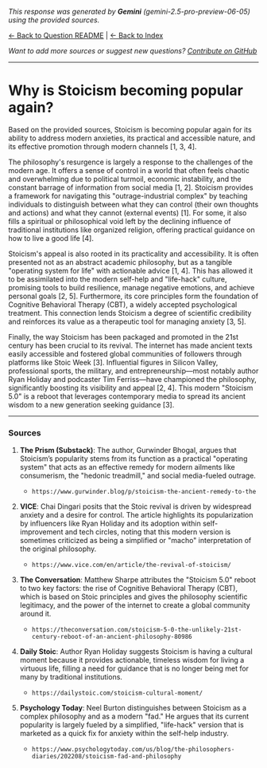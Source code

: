 <!-- 
Generated by: gemini
Model: gemini-2.5-pro-preview-06-05
Prompt type: sources
Generated at: 2025-06-11T10:30:34.220121
-->

*This response was generated by **Gemini** (gemini-2.5-pro-preview-06-05) using the provided sources.*

[← Back to Question README](README.md) | [← Back to Index](../README.md)

*Want to add more sources or suggest new questions? [Contribute on GitHub](https://github.com/justinwest/SuggestedSources)*

---

# Why is Stoicism becoming popular again?

Based on the provided sources, Stoicism is becoming popular again for its ability to address modern anxieties, its practical and accessible nature, and its effective promotion through modern channels [1, 3, 4].

The philosophy's resurgence is largely a response to the challenges of the modern age. It offers a sense of control in a world that often feels chaotic and overwhelming due to political turmoil, economic instability, and the constant barrage of information from social media [1, 2]. Stoicism provides a framework for navigating this "outrage-industrial complex" by teaching individuals to distinguish between what they can control (their own thoughts and actions) and what they cannot (external events) [1]. For some, it also fills a spiritual or philosophical void left by the declining influence of traditional institutions like organized religion, offering practical guidance on how to live a good life [4].

Stoicism's appeal is also rooted in its practicality and accessibility. It is often presented not as an abstract academic philosophy, but as a tangible "operating system for life" with actionable advice [1, 4]. This has allowed it to be assimilated into the modern self-help and "life-hack" culture, promising tools to build resilience, manage negative emotions, and achieve personal goals [2, 5]. Furthermore, its core principles form the foundation of Cognitive Behavioral Therapy (CBT), a widely accepted psychological treatment. This connection lends Stoicism a degree of scientific credibility and reinforces its value as a therapeutic tool for managing anxiety [3, 5].

Finally, the way Stoicism has been packaged and promoted in the 21st century has been crucial to its revival. The internet has made ancient texts easily accessible and fostered global communities of followers through platforms like Stoic Week [3]. Influential figures in Silicon Valley, professional sports, the military, and entrepreneurship—most notably author Ryan Holiday and podcaster Tim Ferriss—have championed the philosophy, significantly boosting its visibility and appeal [2, 4]. This modern "Stoicism 5.0" is a reboot that leverages contemporary media to spread its ancient wisdom to a new generation seeking guidance [3].

***

### Sources

1.  **The Prism (Substack)**: The author, Gurwinder Bhogal, argues that Stoicism’s popularity stems from its function as a practical "operating system" that acts as an effective remedy for modern ailments like consumerism, the "hedonic treadmill," and social media-fueled outrage.
    *   `https://www.gurwinder.blog/p/stoicism-the-ancient-remedy-to-the`

2.  **VICE**: Chai Dingari posits that the Stoic revival is driven by widespread anxiety and a desire for control. The article highlights its popularization by influencers like Ryan Holiday and its adoption within self-improvement and tech circles, noting that this modern version is sometimes criticized as being a simplified or "macho" interpretation of the original philosophy.
    *   `https://www.vice.com/en/article/the-revival-of-stoicism/`

3.  **The Conversation**: Matthew Sharpe attributes the "Stoicism 5.0" reboot to two key factors: the rise of Cognitive Behavioral Therapy (CBT), which is based on Stoic principles and gives the philosophy scientific legitimacy, and the power of the internet to create a global community around it.
    *   `https://theconversation.com/stoicism-5-0-the-unlikely-21st-century-reboot-of-an-ancient-philosophy-80986`

4.  **Daily Stoic**: Author Ryan Holiday suggests Stoicism is having a cultural moment because it provides actionable, timeless wisdom for living a virtuous life, filling a need for guidance that is no longer being met for many by traditional institutions.
    *   `https://dailystoic.com/stoicism-cultural-moment/`

5.  **Psychology Today**: Neel Burton distinguishes between Stoicism as a complex philosophy and as a modern "fad." He argues that its current popularity is largely fueled by a simplified, "life-hack" version that is marketed as a quick fix for anxiety within the self-help industry.
    *   `https://www.psychologytoday.com/us/blog/the-philosophers-diaries/202208/stoicism-fad-and-philosophy`